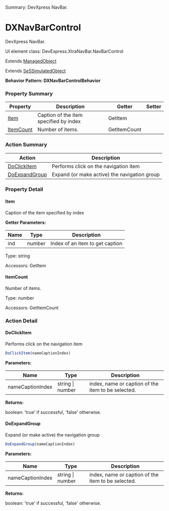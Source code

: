 Summary: DevXpress NavBar.

# DXNavBarControl

DevXpress NavBar.
 
UI element class: DevExpress.XtraNavBar.NavBarControl

Extends [ManagedObject](ManagedObject.md)

Extends [SeSSimulatedObject](SeSSimulatedObject.md)





**Behavior Pattern: DXNavBarControlBehavior**


<!-- ============================== property summary ========================== -->

	

### Property Summary

| **Property** | **Description** | **Getter** | **Setter** |
| ------------ | --------------- | ---------- | ---------- |
| [Item](#item) | Caption of the item specified by index | GetItem |  |
| [ItemCount](#itemcount) | Number of items. | GetItemCount |  |



	
<!-- ============================== action summary ========================== -->



### Action Summary

|  **Action** | **Description** | 
| ----------- | --------------- |
|	[DoClickItem](#doclickitem) | Performs click on the navigation item |
|	[DoExpandGroup](#doexpandgroup) | Expand (or make active) the navigation group |




<!-- ============================== property detail ========================== -->
	
### Property Detail
		
<a name="Item"></a>
#### Item


Caption of the item specified by index

			
**Getter Parameters:**

| **Name** | **Type** | **Description** |
| -------- | -------- | --------------- |	
| ind | number | Index of an item to get caption |


	
			
Type: string
			
			
Accessors: GetItem
			
		
<a name="ItemCount"></a>
#### ItemCount


Number of items.

			
	
			
Type: number
			
			
Accessors: GetItemCount
			
		
	
	
<!-- ============================== action detail ========================== -->
	
### Action Detail
		
<a name="DoClickItem"></a>    
#### DoClickItem

Performs click on the navigation item

```javascript
DoClickItem(nameCaptionIndex) 
```


**Parameters:**

|	**Name** | **Type** | **Description** |
| ---------- | -------- | --------------- |
| nameCaptionIndex | string \| number |	index, name or caption of the item to be selected. |




**Returns:**

boolean: 'true' if successful, 'false' otherwise.



<a name="see.also.dxnavbarcontrol.doclickitem"></a>

<a name="DoExpandGroup"></a>    
#### DoExpandGroup

Expand (or make active) the navigation group

```javascript
DoExpandGroup(nameCaptionIndex) 
```


**Parameters:**

|	**Name** | **Type** | **Description** |
| ---------- | -------- | --------------- |
| nameCaptionIndex | string \| number |	index, name or caption of the item to be selected. |




**Returns:**

boolean: 'true' if successful, 'false' otherwise.



<a name="see.also.dxnavbarcontrol.doexpandgroup"></a>

	


